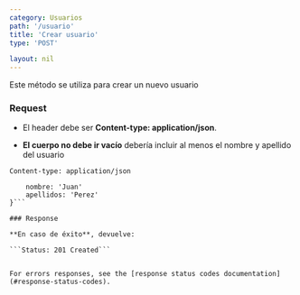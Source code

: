 ```yaml
---
category: Usuarios
path: '/usuario'
title: 'Crear usuario'
type: 'POST'

layout: nil
---
```


Este método se utiliza para crear un nuevo usuario

### Request

* El header debe ser **Content-type: application/json**.

* **El cuerpo no debe ir vacío** debería incluir al menos el nombre y apellido del usuario

```Content-type: application/json```
```{
    nombre: 'Juan'
    apellidos: 'Perez'
}```

### Response

**En caso de éxito**, devuelve:

```Status: 201 Created```


For errors responses, see the [response status codes documentation](#response-status-codes).
